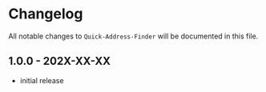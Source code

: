 # Changelog

All notable changes to `Quick-Address-Finder` will be documented in this file.

## 1.0.0 - 202X-XX-XX

- initial release
